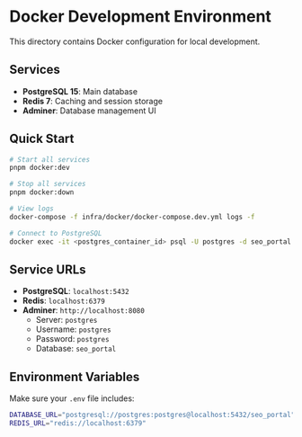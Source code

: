 # Docker Development Environment

This directory contains Docker configuration for local development.

## Services

- **PostgreSQL 15**: Main database
- **Redis 7**: Caching and session storage
- **Adminer**: Database management UI

## Quick Start

```bash
# Start all services
pnpm docker:dev

# Stop all services
pnpm docker:down

# View logs
docker-compose -f infra/docker/docker-compose.dev.yml logs -f

# Connect to PostgreSQL
docker exec -it <postgres_container_id> psql -U postgres -d seo_portal
```

## Service URLs

- **PostgreSQL**: `localhost:5432`
- **Redis**: `localhost:6379`
- **Adminer**: `http://localhost:8080`
  - Server: `postgres`
  - Username: `postgres`
  - Password: `postgres`
  - Database: `seo_portal`

## Environment Variables

Make sure your `.env` file includes:

```bash
DATABASE_URL="postgresql://postgres:postgres@localhost:5432/seo_portal"
REDIS_URL="redis://localhost:6379"
```